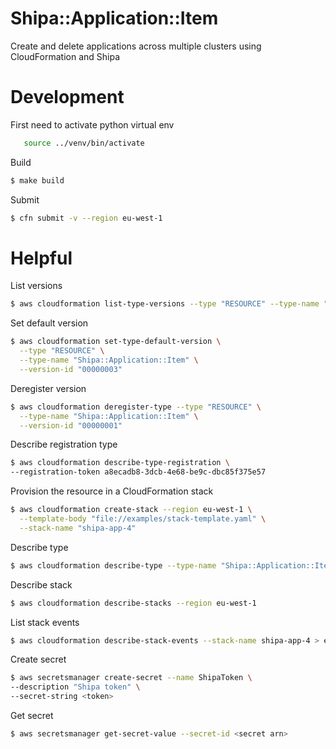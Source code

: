 # Shipa::Application::Item

Create and delete applications across multiple clusters using CloudFormation and Shipa

# Development

First need to activate python virtual env
```bash
   source ../venv/bin/activate
```

Build
```bash
$ make build
```

Submit
```bash
$ cfn submit -v --region eu-west-1
```

# Helpful 

List versions
```bash
$ aws cloudformation list-type-versions --type "RESOURCE" --type-name "Shipa::Application::Item"
```

Set default version
```bash
$ aws cloudformation set-type-default-version \
  --type "RESOURCE" \
  --type-name "Shipa::Application::Item" \
  --version-id "00000003"
```

Deregister version
```bash
$ aws cloudformation deregister-type --type "RESOURCE" \
  --type-name "Shipa::Application::Item" \
  --version-id "00000001"
```

Describe registration type
```bash
$ aws cloudformation describe-type-registration \
--registration-token a8ecadb8-3dcb-4e68-be9c-dbc85f375e57
```

Provision the resource in a CloudFormation stack
```bash
$ aws cloudformation create-stack --region eu-west-1 \
  --template-body "file://examples/stack-template.yaml" \
  --stack-name "shipa-app-4"
```

Describe type
```bash
$ aws cloudformation describe-type --type-name "Shipa::Application::Item" --type RESOURCE
```

Describe stack
```bash
$ aws cloudformation describe-stacks --region eu-west-1
```

List stack events
```bash
$ aws cloudformation describe-stack-events --stack-name shipa-app-4 > events.log
```

Create secret
```bash
$ aws secretsmanager create-secret --name ShipaToken \
--description "Shipa token" \
--secret-string <token>
```

Get secret
```bash
$ aws secretsmanager get-secret-value --secret-id <secret arn>
```
